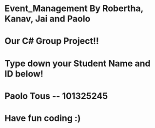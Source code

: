 # Event_Management By Robertha, Kanav, Jai and Paolo
# Our C# Group Project!!

# Type down your Student Name and ID below!
# Paolo Tous -- 101325245 

# Have fun coding :)
